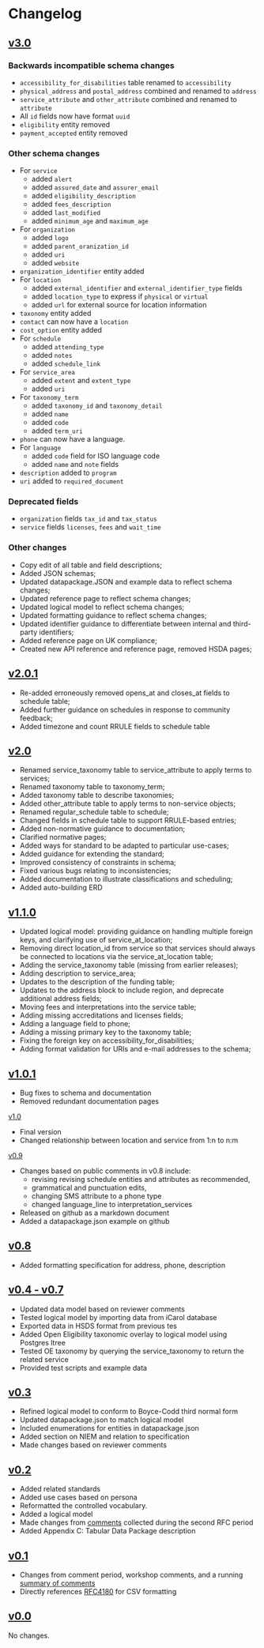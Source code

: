 Changelog
=========

## [v3.0](https://github.com/openreferral/specification/milestone/7)

### Backwards incompatible schema changes

 * `accessibility_for_disabilities` table renamed to `accessibility`
 * `physical_address` and `postal_address` combined and renamed to `address`
 * `service_attribute` and `other_attribute` combined and renamed to `attribute`
 * All `id` fields now have format `uuid`
 * `eligibility` entity removed
 * `payment_accepted` entity removed

### Other schema changes

* For `service`
    * added `alert`
    * added `assured_date` and `assurer_email`
    * added `eligibility_description`
    * added `fees_description`
    * added `last_modified`
    * added `minimum_age` and `maximum_age`
* For `organization`
    * added `logo`
    * added `parent_oranization_id`
    * added `uri`
    * added `website`
* `organization_identifier` entity added
* For `location`
    * added `external_identifier` and `external_identifier_type` fields
    * added `location_type` to express if `physical` or `virtual`
    * added `url` for external source for location information
* `taxonomy` entity added
* `contact` can now have a `location`
* `cost_option` entity added
* For `schedule`
    * added `attending_type`
    * added `notes`
    * added `schedule_link`
* For `service_area`
    * added `extent` and `extent_type`
    * added `uri`
* For `taxonomy_term`
    * added `taxonomy_id` and `taxonomy_detail`
    * added `name`
    * added `code`
    * added `term_uri`
* `phone` can now have a language.
* For `language`
    * added `code` field for ISO language code
    * added `name` and `note` fields
* `description` added to `program`
* `uri` added to `required_document`

### Deprecated fields

* `organization` fields `tax_id` and `tax_status`
* `service` fields `licenses`, `fees` and `wait_time`

### Other changes

* Copy edit of all table and field descriptions;
* Added JSON schemas;
* Updated datapackage.JSON and example data to reflect schema changes;
* Updated reference page to reflect schema changes;
* Updated logical model to reflect schema changes;
* Updated formatting guidance to reflect schema changes;
* Updated identifier guidance to differentiate between internal and third-party identifiers;
* Added reference page on UK compliance;
* Created new API reference and reference page, removed HSDA pages;

## [v2.0.1]()

* Re-added erroneously removed opens_at and closes_at fields to schedule table;
* Added further guidance on schedules in response to community feedback;
* Added timezone and count RRULE fields to schedule table

## [v2.0](https://docs.google.com/document/d/1N3Vg_ZOXGkWuF8L2rVpLInXpKtfHgRIcIMA-y_7qPqg/edit)

* Renamed service_taxonomy table to service_attribute to apply terms to services;
* Renamed taxonomy table to taxonomy_term;
* Added taxonomy table to describe taxonomies;
* Added other_attribute table to apply terms to non-service objects;
* Renamed regular_schedule table to schedule;
* Changed fields in schedule table to support RRULE-based entries;
* Added non-normative guidance to documentation; 
* Clarified normative pages;
* Added ways for standard to be adapted to particular use-cases;
* Added guidance for extending the standard;
* Improved consistency of constraints in schema;
* Fixed various bugs relating to inconsistencies;
* Added documentation to illustrate classifications and scheduling;
* Added auto-building ERD

## [v1.1.0](https://github.com/openreferral/specification/issues?utf8=%E2%9C%93&q=is%3Aissue%20milestone%3A%221.1%20Release%22%20)

* Updated logical model: providing guidance on handling multiple foreign keys, and clarifying use of service_at_location;
* Removing direct location_id from service so that services should always be connected to locations via the service_at_location table;
* Adding the service_taxonomy table (missing from earlier releases);
* Adding description to service_area;
* Updates to the description of the funding table;
* Updates to the address block to include region, and deprecate additional address fields;
* Moving fees and interpretations into the service table;
* Adding missing accreditations and licenses fields;
* Adding a language field to phone;
* Adding a missing primary key to the taxonomy table;
* Fixing the foreign key on accessibility_for_disabilities;
* Adding format validation for URIs and e-mail addresses to the schema;

## [v1.0.1](https://github.com/openreferral/specification/issues?utf8=%E2%9C%93&q=is%3Aissue%20milestone%3A%221.0%20Tidy%20Up%22%20)

* Bug fixes to schema and documentation
* Removed redundant documentation pages

[v1.0](https://docs.google.com/document/d/1dkipRm_YL3K28oTSG-NFZRMHYiv10ZZJzJlakZglOyc/edit?usp=sharing)

* Final version
* Changed relationship between location and service from 1:n to n:m

[v0.9](https://docs.google.com/document/d/1jbgO92cPAUygQI-0_DtLXrdPQKbPNNIkxDr-3WvdFNE/edit?usp=sharing)

* Changes based on public comments in v0.8 include:
    - revising revising schedule entities and attributes  as recommended,
    - grammatical and punctuation edits,
    - changing SMS attribute to a phone type
    - changed language_line to interpretation_services
* Released on github as a markdown document
* Added a datapackage.json example on github

## [v0.8](https://docs.google.com/document/d/1gmNS4pBvkX4cI2wtH3Qco3uGF4LLTq1OJ0Pb_CLuxlk/edit?usp=sharing)

* Added formatting specification for address, phone, description

## [v0.4 - v0.7](https://docs.google.com/document/d/1xTqNm3ShgL6vQtknMmkCNJeWapekrLxd1qpEa8WiEIk/edit?usp=sharing)

* Updated data model based on reviewer comments
* Tested logical model by importing data from iCarol database
* Exported data in HSDS format from previous tes
* Added Open Eligibility taxonomic overlay to logical model using Postgres ltree
* Tested OE taxonomy by querying the service_taxonomy to return the related service
* Provided test scripts and example data

## [v0.3](https://docs.google.com/document/d/1RH89UY7FDndivWNmtQkql4tdRTwYnCZluyu8itp5nTw/edit?usp=sharing)

* Refined logical model to conform to Boyce-Codd third normal form
* Updated datapackage.json to match logical model
* Included enumerations for  entities in datapackage.json
* Added section on NIEM and relation to specification
* Made changes based on reviewer comments

## [v0.2](https://docs.google.com/document/d/1z4jSLCoDIqvkKnazZVH_7qP_5HkcgKhnPJLu1mUZBgA/edit?usp=sharing)

* Added related standards
* Added use cases based on persona
* Reformatted the controlled vocabulary.
* Added a logical model
* Made changes from [comments](https://docs.google.com/spreadsheets/d/19Sf7DPMooO6edEm8FcIjSv6VeC1Ar55YDBvLTl-S4dE/edit?usp=sharing) collected during the second RFC period
* Added Appendix C: Tabular  Data Package description

## [v0.1](https://docs.google.com/document/d/18vdB0DUvBfp6UcYQ78KaMmN3Ei2riThJL48V7TTOHHQ/edit?usp=sharing)

* Changes from comment period, workshop comments, and a running [summary of comments](https://docs.google.com/spreadsheets/d/19Sf7DPMooO6edEm8FcIjSv6VeC1Ar55YDBvLTl-S4dE/edit?usp=sharing)
* Directly references [RFC4180](http://tools.ietf.org/html/rfc4180) for CSV formatting

## [v0.0](https://docs.google.com/document/d/1RwHkuPeG5cztk-gcofuqsXRxWaTYZeHa8mLjC2doCwk/edit?usp=sharing)

No changes.